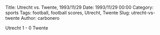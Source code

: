 Title: Utrecht vs. Twente, 1993/11/29
Date: 1993/11/29 00:00
Category: sports
Tags: football, football scores, Utrecht, Twente
Slug: utrecht-vs-twente
Author: carbonero


Utrecht 1 - 0 Twente

